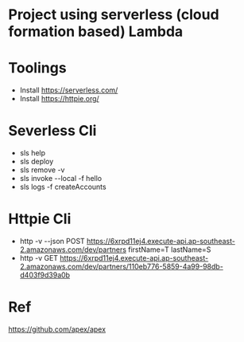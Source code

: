 # Project using serverless (cloud formation based) Lambda

# Toolings
* Install https://serverless.com/
* Install https://httpie.org/

# Severless Cli
* sls help
* sls deploy
* sls remove -v
* sls invoke --local -f hello
* sls logs -f createAccounts

# Httpie Cli
* http -v --json POST https://6xrpd11ej4.execute-api.ap-southeast-2.amazonaws.com/dev/partners firstName=T lastName=S
* http -v GET https://6xrpd11ej4.execute-api.ap-southeast-2.amazonaws.com/dev/partners/110eb776-5859-4a99-98db-d403f9d39a0b

# Ref
https://github.com/apex/apex
